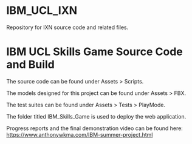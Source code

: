 # IBM_UCL_IXN
Repository for IXN source code and related files.

# IBM UCL Skills Game Source Code and Build
The source code can be found under Assets > Scripts.

The models designed for this project can be found under Assets > FBX.

The test suites can be found under Assets > Tests > PlayMode.

The folder titled IBM_Skills_Game is used to deploy the web application.

Progress reports and the final demonstration video can be found here: https://www.anthonywkma.com/IBM-summer-project.html
